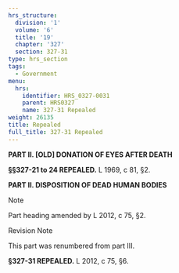 ```yaml
---
hrs_structure:
  division: '1'
  volume: '6'
  title: '19'
  chapter: '327'
  section: 327-31
type: hrs_section
tags:
  - Government
menu:
  hrs:
    identifier: HRS_0327-0031
    parent: HRS0327
    name: 327-31 Repealed
weight: 26135
title: Repealed
full_title: 327-31 Repealed
---
```

**PART II. [OLD] DONATION OF EYES AFTER DEATH**

**§§327-21 to 24 REPEALED.** L 1969, c 81, §2.

**PART II. DISPOSITION OF DEAD HUMAN BODIES**

Note

Part heading amended by L 2012, c 75, §2.

Revision Note

This part was renumbered from part III.

**§327-31 REPEALED.** L 2012, c 75, §6.